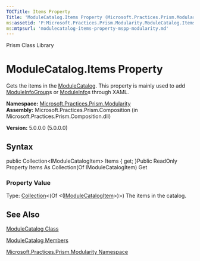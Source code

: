 ```yaml
---
TOCTitle: Items Property
Title: 'ModuleCatalog.Items Property (Microsoft.Practices.Prism.Modularity)'
ms:assetid: 'P:Microsoft.Practices.Prism.Modularity.ModuleCatalog.Items'
ms:mtpsurl: 'modulecatalog-items-property-mspp-modularity.md'
---
```


Prism Class Library

ModuleCatalog.Items Property
================================

Gets the items in the [ModuleCatalog](https://msdn.microsoft.com/library/microsoft.practices.prism.modularity.modulecatalog). This property is mainly used to add [ModuleInfoGroup](https://msdn.microsoft.com/library/microsoft.practices.prism.modularity.moduleinfogroup)s or [ModuleInfo](https://msdn.microsoft.com/library/microsoft.practices.prism.modularity.moduleinfo)s through XAML.

**Namespace:** [Microsoft.Practices.Prism.Modularity](https://msdn.microsoft.com/library/microsoft.practices.prism.modularity)
**Assembly:** Microsoft.Practices.Prism.Composition (in Microsoft.Practices.Prism.Composition.dll)

**Version:** 5.0.0.0 (5.0.0.0)

## Syntax


public Collection&lt;IModuleCatalogItem&gt; Items { get; }Public ReadOnly Property Items As Collection(Of IModuleCatalogItem) Get
### Property Value

Type: [Collection](http://msdn.microsoft.com/en-us/library/ms132397)&lt;(Of &lt;([IModuleCatalogItem](https://msdn.microsoft.com/library/microsoft.practices.prism.modularity.imodulecatalogitem)&gt;)&gt;)
The items in the catalog.

See Also
--------


[ModuleCatalog Class](https://msdn.microsoft.com/library/microsoft.practices.prism.modularity.modulecatalog)

[ModuleCatalog Members](https://msdn.microsoft.com/allmembers.t:microsoft.practices.prism.modularity.modulecatalog)

[Microsoft.Practices.Prism.Modularity Namespace](https://msdn.microsoft.com/library/microsoft.practices.prism.modularity)
